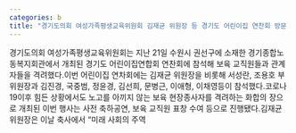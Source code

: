 ```yaml
---
categories: b
title: "경기도의회 여성가족평생교육위원회 김재균 위원장 등 경기도 어린이집 연찬회 방문 격려"
---
```

경기도의회 여성가족평생교육위원회는 지난 21일 수원시 권선구에 소재한 경기종합노동복지회관에서 개최된 경기도 어린이집연합회 연찬회에 참석해 보육 교직원들과 관계자들을 격려했다.이번 어린이집 연차회에는 김재균 위원장을 비롯해 서성란, 조용호 부위원장과 김진경, 국중범, 정윤경, 김선희, 문병근, 이애형, 이채영등이 참석했다.코로나19이후 힘든 상황에서도 노고를 아끼지 않는 보육 현장종사자를 격려하는 화합의 장으로 개최된 이번 행사는 사전 축하공연, 보육 교직원 표창 수여 등으로 진행됐다.김재균 위원장은 이날 축사에서 “미래 사회의 주역
